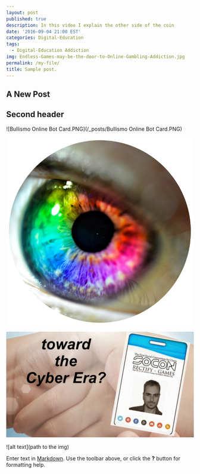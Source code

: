 ```yaml
---
layout: post
published: true
description: In this video I explain the other side of the coin
date: '2016-09-04 21:00 EST'
categories: Digital-Education
tags:
  - Digital-Education Addiction
img: Endless-Games-may-be-the-door-to-Online-Gambling-Addiction.jpg
permalink: /my-file/
title: Sample post.
---
```

## A New Post


## Second header

![Bullismo Online Bot Card.PNG](/_posts/Bullismo Online Bot Card.PNG)

![](/images/Digital%20Parenting%20Advice%20FB%20page%20logo.png)

![](/images/Dr%20Ivan%20Ferrero%20cyber%20psychologist%20cover%2001.jpg)


![alt text](path to the img)

Enter text in [Markdown](http://daringfireball.net/projects/markdown/). Use the toolbar above, or click the **?** button for formatting help.
